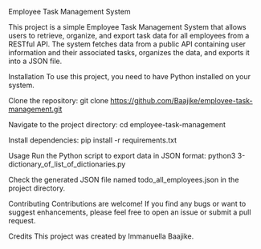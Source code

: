 Employee Task Management System

This project is a simple Employee Task Management System that allows users to retrieve, organize, and export task data for all employees from a RESTful API. The system fetches data from a public API containing user information and their associated tasks, organizes the data, and exports it into a JSON file.

Installation
To use this project, you need to have Python installed on your system.

Clone the repository:
git clone https://github.com/Baajike/employee-task-management.git

Navigate to the project directory:
cd employee-task-management

Install dependencies:
pip install -r requirements.txt

Usage
Run the Python script to export data in JSON format:
python3 3-dictionary_of_list_of_dictionaries.py

Check the generated JSON file named todo_all_employees.json in the project directory.

Contributing
Contributions are welcome! If you find any bugs or want to suggest enhancements, please feel free to open an issue or submit a pull request.

Credits
This project was created by Immanuella Baajike.
